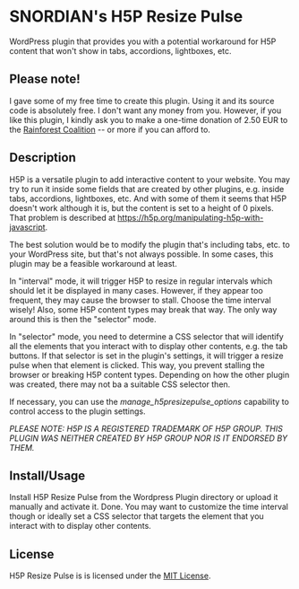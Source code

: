 # SNORDIAN's H5P Resize Pulse
WordPress plugin that provides you with a potential workaround for H5P content that won't show in tabs, accordions, lightboxes, etc.

## Please note!
I gave some of my free time to create this plugin. Using it and its source code is absolutely free. I don't want any money from you. However, if you like this plugin, I kindly ask you to make a one-time donation of 2.50 EUR to the [Rainforest Coalition](https://www.rainforestcoalition.org/donations/) -- or more if you can afford to.

## Description
H5P is a versatile plugin to add interactive content to your website. You may try to run it inside some fields that are created by other plugins, e.g. inside tabs, accordions, lightboxes, etc. And with some of them it seems that H5P doesn't work although it is, but the content is set to a height of 0 pixels. That problem is described at https://h5p.org/manipulating-h5p-with-javascript.

The best solution would be to modify the plugin that's including tabs, etc. to your WordPress site, but that's not always possible. In some cases, this plugin may be a feasible workaround at least.

In "interval" mode, it will trigger H5P to resize in regular intervals which should let it be displayed in many cases. However, if they appear too frequent, they may cause the browser to stall. Choose the time interval wisely! Also, some H5P content types may
break that way. The only way around this is then the "selector" mode.

In "selector" mode, you need to determine a CSS selector that will identify all the elements that you interact with to display
other contents, e.g. the tab buttons. If that selector is set in the plugin's settings, it will trigger a resize pulse
when that element is clicked. This way, you prevent stalling the browser or breaking H5P content types. Depending on how the
other plugin was created, there may not ba a suitable CSS selector then.

If necessary, you can use the _manage_h5presizepulse_options_ capability to control access to the plugin settings.

*PLEASE NOTE: H5P IS A REGISTERED TRADEMARK OF H5P GROUP. THIS PLUGIN WAS NEITHER CREATED BY H5P GROUP NOR IS IT ENDORSED BY THEM.*

## Install/Usage
Install H5P Resize Pulse from the Wordpress Plugin directory or upload it manually and activate it. Done. You may want to customize the time interval though or ideally set a CSS selector that targets the element that you interact with to display other contents.

## License
H5P Resize Pulse is is licensed under the [MIT License](https://github.com/otacke/wp-h5p-resize-pulse/blob/master/LICENSE).
